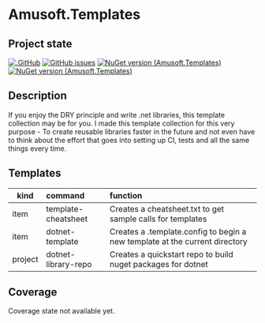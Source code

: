# Amusoft.Templates

## Project state

[![.GitHub](https://github.com/GITOWNER/Amusoft.Templates/actions/workflows/dotnet.yml/badge.svg)](https://github.com/GITOWNER/Amusoft.Templates/actions/workflows/dotnet.yml)
[![GitHub issues](https://img.shields.io/github/issues/GITOWNER/Amusoft.Templates)](https://github.com/GITOWNER/Amusoft.Templates/issues)
[![NuGet version (Amusoft.Templates)](https://img.shields.io/nuget/v/Amusoft.Templates.svg)](https://www.nuget.org/packages/Amusoft.Templates/)
[![NuGet version (Amusoft.Templates)](https://img.shields.io/nuget/vpre/Amusoft.Templates.svg)](https://www.nuget.org/packages/Amusoft.Templates/latest/prerelease)

## Description

If you enjoy the DRY principle and write .net libraries, this template collection may be for you. I made this template
collection for this very purpose - To create reusable libraries faster in the future and not even have to think about
the effort that goes into setting up CI, tests and all the same things every time.

## Templates

| kind    | command             | function                                                                    |
|---------|:--------------------|:----------------------------------------------------------------------------|
| item    | template-cheatsheet | Creates a cheatsheet.txt to get sample calls for templates                  |
| item    | dotnet-template     | Creates a .template.config to begin a new template at the current directory |
| project | dotnet-library-repo | Creates a quickstart repo to build nuget packages for dotnet                |

## Coverage

<!--CoverageStart-->
Coverage state not available yet.
<!--CoverageEnd-->
